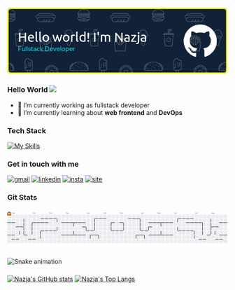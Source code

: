 ![banner github](images/github-header-image-dark.png)

### Hello World <img src="https://emojis.slackmojis.com/emojis/images/1577305505/7373/hand_wave.gif?1577305505" width="30" />

- 🔭 I’m currently working as fullstack developer
- 🌱 I’m currently learning about **web frontend** and **DevOps**

### Tech Stack

[![My Skills](https://skillicons.dev/icons?i=js,typescript,php,dart,nextjs,react,laravel,flutter,nodejs,npm,tailwind,materialui,css,bootstrap,mongodb,mysql,py,redux&perline=10)](https://skillicons.dev)

### Get in touch with me

[![gmail](https://img.shields.io/badge/Gmail-D14836?style=for-the-badge&logo=gmail&logoColor=white)](mailto:najafajri167@gmail.com)&nbsp;[![linkedin](https://img.shields.io/badge/LinkedIn-0077B5?style=for-the-badge&logo=linkedin&logoColor=white)](https://www.linkedin.com/in/nazjafajrip/)&nbsp;[![insta](https://img.shields.io/badge/Instagram-E4405F?style=for-the-badge&logo=instagram&logoColor=white)](https://www.instagram.com/najafajri/)&nbsp;[![site](https://img.shields.io/badge/MySite-FFD43B?style=for-the-badge&logo=Google-chrome&logoColor=black)](https://nazjapermana.my.id)

### Git Stats

###

<picture>
  <source media="(prefers-color-scheme: dark)" srcset="https://raw.githubusercontent.com/nazjapermana/nazjapermana/output/pacman-contribution-graph-dark.svg">
  <source media="(prefers-color-scheme: light)" srcset="https://raw.githubusercontent.com/nazjapermana/nazjapermana/output/pacman-contribution-graph.svg">
  <img alt="pacman contribution graph" src="https://raw.githubusercontent.com/nazjapermana/nazjapermana/output/pacman-contribution-graph.svg">
</picture>

###

<img src="https://raw.githubusercontent.com/nazjapermana/nazjapermana/output/snake.svg" alt="Snake animation" />

###

[![Nazja's GitHub stats](https://github-readme-stats.vercel.app/api?username=nazjapermana&layout=pie&show_icons=true&theme=outrun)](https://github.com/nazjapermana/github-readme-stats)&nbsp;[![Nazja's Top Langs](https://github-readme-stats.vercel.app/api/top-langs?username=nazjapermana&layout=pie&show_icons=true&theme=outrun)](https://github.com/nazjapermana/github-readme-stats)

<!--
**nazjapermana/nazjapermana** is a ✨ _special_ ✨ repository because its `README.md` (this file) appears on your GitHub profile.

Here are some ideas to get you started:

👋
- 🔭 I’m currently working on ...
- 🌱 I’m currently learning ...
- 👯 I’m looking to collaborate on ...
- 🤔 I’m looking for help with ...
- 💬 Ask me about ...
- 📫 How to reach me: ...
- 😄 Pronouns: ...
- ⚡ Fun fact: ...
-->
